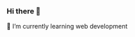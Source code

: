### Hi there 👋

<!--
**sourish215/sourish215** is a ✨ _special_ ✨ repository because its `README.md` (this file) appears on your GitHub profile.

Here are some ideas to get you started:

- 🌱 I’m currently learning web development
- 📫 How to reach me: ...
- ⚡ Fun fact: ...
-->
🌱 I’m currently learning web development
<!-- [![Sourish's GitHub stats](https://github-readme-stats.vercel.app/api?username=sourish215)](https://github.com/anuraghazra/github-readme-stats) -->
